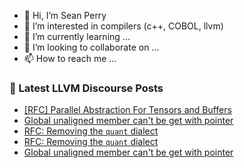 - 👋 Hi, I’m Sean Perry
- 👀 I’m interested in compilers (c++, COBOL, llvm)
- 🌱 I’m currently learning ...
- 💞️ I’m looking to collaborate on ...
- 📫 How to reach me ...

<!---
s66perry/s66perry is a ✨ special ✨ repository because its `README.md` (this file) appears on your GitHub profile.
You can click the Preview link to take a look at your changes.
--->
### 📕 Latest LLVM Discourse Posts

<!-- DISCOURSE-LLVM:START -->
- [[RFC] Parallel Abstraction For Tensors and Buffers](https://discourse.llvm.org/t/rfc-parallel-abstraction-for-tensors-and-buffers/62607#post_14)
- [Global unaligned member can&#39;t be get with pointer](https://discourse.llvm.org/t/global-unaligned-member-cant-be-get-with-pointer/62706#post_3)
- [RFC: Removing the `quant` dialect](https://discourse.llvm.org/t/rfc-removing-the-quant-dialect/3643?page=2#post_21)
- [RFC: Removing the `quant` dialect](https://discourse.llvm.org/t/rfc-removing-the-quant-dialect/3643#post_20)
- [Global unaligned member can&#39;t be get with pointer](https://discourse.llvm.org/t/global-unaligned-member-cant-be-get-with-pointer/62706#post_2)
<!-- DISCOURSE-LLVM:END -->
